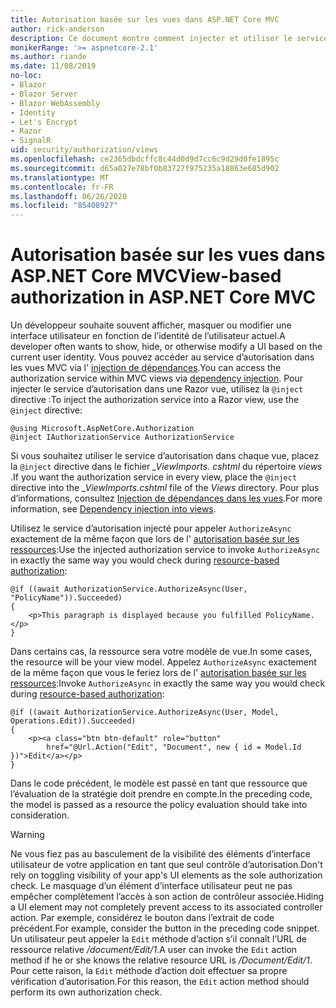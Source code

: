 ```yaml
---
title: Autorisation basée sur les vues dans ASP.NET Core MVC
author: rick-anderson
description: Ce document montre comment injecter et utiliser le service d’autorisation à l’intérieur d’une vue de ASP.NET Core Razor .
monikerRange: '>= aspnetcore-2.1'
ms.author: riande
ms.date: 11/08/2019
no-loc:
- Blazor
- Blazor Server
- Blazor WebAssembly
- Identity
- Let's Encrypt
- Razor
- SignalR
uid: security/authorization/views
ms.openlocfilehash: ce2365dbdcffc8c44d0d9d7cc6c9d29d0fe1895c
ms.sourcegitcommit: d65a027e78bf0b83727f975235a18863e685d902
ms.translationtype: MT
ms.contentlocale: fr-FR
ms.lasthandoff: 06/26/2020
ms.locfileid: "85408927"
---
```

# <a name="view-based-authorization-in-aspnet-core-mvc"></a><span data-ttu-id="b5ab3-103">Autorisation basée sur les vues dans ASP.NET Core MVC</span><span class="sxs-lookup"><span data-stu-id="b5ab3-103">View-based authorization in ASP.NET Core MVC</span></span>

<span data-ttu-id="b5ab3-104">Un développeur souhaite souvent afficher, masquer ou modifier une interface utilisateur en fonction de l’identité de l’utilisateur actuel.</span><span class="sxs-lookup"><span data-stu-id="b5ab3-104">A developer often wants to show, hide, or otherwise modify a UI based on the current user identity.</span></span> <span data-ttu-id="b5ab3-105">Vous pouvez accéder au service d’autorisation dans les vues MVC via l' [injection de dépendances](xref:fundamentals/dependency-injection).</span><span class="sxs-lookup"><span data-stu-id="b5ab3-105">You can access the authorization service within MVC views via [dependency injection](xref:fundamentals/dependency-injection).</span></span> <span data-ttu-id="b5ab3-106">Pour injecter le service d’autorisation dans une Razor vue, utilisez la `@inject` directive :</span><span class="sxs-lookup"><span data-stu-id="b5ab3-106">To inject the authorization service into a Razor view, use the `@inject` directive:</span></span>

```cshtml
@using Microsoft.AspNetCore.Authorization
@inject IAuthorizationService AuthorizationService
```

<span data-ttu-id="b5ab3-107">Si vous souhaitez utiliser le service d’autorisation dans chaque vue, placez la `@inject` directive dans le fichier *_ViewImports. cshtml* du répertoire *views* .</span><span class="sxs-lookup"><span data-stu-id="b5ab3-107">If you want the authorization service in every view, place the `@inject` directive into the *_ViewImports.cshtml* file of the *Views* directory.</span></span> <span data-ttu-id="b5ab3-108">Pour plus d’informations, consultez [Injection de dépendances dans les vues](xref:mvc/views/dependency-injection).</span><span class="sxs-lookup"><span data-stu-id="b5ab3-108">For more information, see [Dependency injection into views](xref:mvc/views/dependency-injection).</span></span>

<span data-ttu-id="b5ab3-109">Utilisez le service d’autorisation injecté pour appeler `AuthorizeAsync` exactement de la même façon que lors de l' [autorisation basée sur les ressources](xref:security/authorization/resourcebased#security-authorization-resource-based-imperative):</span><span class="sxs-lookup"><span data-stu-id="b5ab3-109">Use the injected authorization service to invoke `AuthorizeAsync` in exactly the same way you would check during [resource-based authorization](xref:security/authorization/resourcebased#security-authorization-resource-based-imperative):</span></span>

```cshtml
@if ((await AuthorizationService.AuthorizeAsync(User, "PolicyName")).Succeeded)
{
    <p>This paragraph is displayed because you fulfilled PolicyName.</p>
}
```

<span data-ttu-id="b5ab3-110">Dans certains cas, la ressource sera votre modèle de vue.</span><span class="sxs-lookup"><span data-stu-id="b5ab3-110">In some cases, the resource will be your view model.</span></span> <span data-ttu-id="b5ab3-111">Appelez `AuthorizeAsync` exactement de la même façon que vous le feriez lors de l' [autorisation basée sur les ressources](xref:security/authorization/resourcebased#security-authorization-resource-based-imperative):</span><span class="sxs-lookup"><span data-stu-id="b5ab3-111">Invoke `AuthorizeAsync` in exactly the same way you would check during [resource-based authorization](xref:security/authorization/resourcebased#security-authorization-resource-based-imperative):</span></span>

```cshtml
@if ((await AuthorizationService.AuthorizeAsync(User, Model, Operations.Edit)).Succeeded)
{
    <p><a class="btn btn-default" role="button"
        href="@Url.Action("Edit", "Document", new { id = Model.Id })">Edit</a></p>
}
```

<span data-ttu-id="b5ab3-112">Dans le code précédent, le modèle est passé en tant que ressource que l’évaluation de la stratégie doit prendre en compte.</span><span class="sxs-lookup"><span data-stu-id="b5ab3-112">In the preceding code, the model is passed as a resource the policy evaluation should take into consideration.</span></span>

> [!WARNING]
> <span data-ttu-id="b5ab3-113">Ne vous fiez pas au basculement de la visibilité des éléments d’interface utilisateur de votre application en tant que seul contrôle d’autorisation.</span><span class="sxs-lookup"><span data-stu-id="b5ab3-113">Don't rely on toggling visibility of your app's UI elements as the sole authorization check.</span></span> <span data-ttu-id="b5ab3-114">Le masquage d’un élément d’interface utilisateur peut ne pas empêcher complètement l’accès à son action de contrôleur associée.</span><span class="sxs-lookup"><span data-stu-id="b5ab3-114">Hiding a UI element may not completely prevent access to its associated controller action.</span></span> <span data-ttu-id="b5ab3-115">Par exemple, considérez le bouton dans l’extrait de code précédent.</span><span class="sxs-lookup"><span data-stu-id="b5ab3-115">For example, consider the button in the preceding code snippet.</span></span> <span data-ttu-id="b5ab3-116">Un utilisateur peut appeler la `Edit` méthode d’action s’il connaît l’URL de ressource relative */document/Edit/1*.</span><span class="sxs-lookup"><span data-stu-id="b5ab3-116">A user can invoke the `Edit` action method if he or she knows the relative resource URL is */Document/Edit/1*.</span></span> <span data-ttu-id="b5ab3-117">Pour cette raison, la `Edit` méthode d’action doit effectuer sa propre vérification d’autorisation.</span><span class="sxs-lookup"><span data-stu-id="b5ab3-117">For this reason, the `Edit` action method should perform its own authorization check.</span></span>
